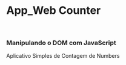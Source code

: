 <h1>App_Web Counter</h1> 
<br>
<h3>Manipulando o DOM com JavaScript</h3> 
<P>Aplicativo Simples de Contagem de Numbers</P>
